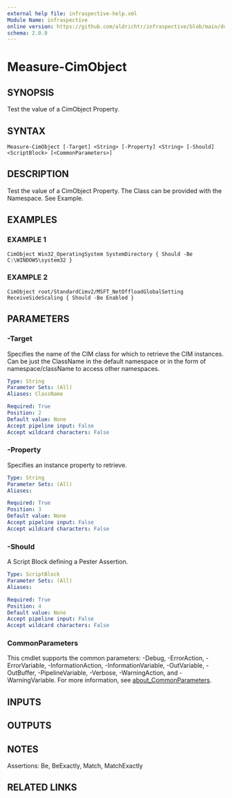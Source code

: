 ```yaml
---
external help file: infraspective-help.xml
Module Name: infraspective
online version: https://github.com/aldrichtr/infraspective/blob/main/docs/help/Measure-CimObject.md
schema: 2.0.0
---
```


# Measure-CimObject

## SYNOPSIS
Test the value of a CimObject Property.

## SYNTAX

```
Measure-CimObject [-Target] <String> [-Property] <String> [-Should] <ScriptBlock> [<CommonParameters>]
```

## DESCRIPTION
Test the value of a CimObject Property.
The Class can be provided with the Namespace.
See Example.

## EXAMPLES

### EXAMPLE 1
```
CimObject Win32_OperatingSystem SystemDirectory { Should -Be C:\WINDOWS\system32 }
```

### EXAMPLE 2
```
CimObject root/StandardCimv2/MSFT_NetOffloadGlobalSetting ReceiveSideScaling { Should -Be Enabled }
```

## PARAMETERS

### -Target
Specifies the name of the CIM class for which to retrieve the CIM instances.
Can be just the ClassName
in the default namespace or in the form of namespace/className to access other namespaces.

```yaml
Type: String
Parameter Sets: (All)
Aliases: ClassName

Required: True
Position: 2
Default value: None
Accept pipeline input: False
Accept wildcard characters: False
```

### -Property
Specifies an instance property to retrieve.

```yaml
Type: String
Parameter Sets: (All)
Aliases:

Required: True
Position: 3
Default value: None
Accept pipeline input: False
Accept wildcard characters: False
```

### -Should
A Script Block defining a Pester Assertion.

```yaml
Type: ScriptBlock
Parameter Sets: (All)
Aliases:

Required: True
Position: 4
Default value: None
Accept pipeline input: False
Accept wildcard characters: False
```

### CommonParameters
This cmdlet supports the common parameters: -Debug, -ErrorAction, -ErrorVariable, -InformationAction, -InformationVariable, -OutVariable, -OutBuffer, -PipelineVariable, -Verbose, -WarningAction, and -WarningVariable. For more information, see [about_CommonParameters](http://go.microsoft.com/fwlink/?LinkID=113216).

## INPUTS

## OUTPUTS

## NOTES
Assertions: Be, BeExactly, Match, MatchExactly

## RELATED LINKS
